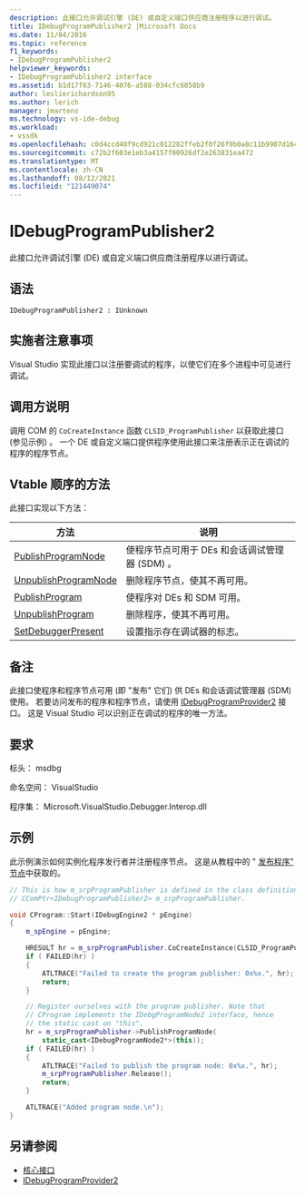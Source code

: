 ```yaml
---
description: 此接口允许调试引擎 (DE) 或自定义端口供应商注册程序以进行调试。
title: IDebugProgramPublisher2 |Microsoft Docs
ms.date: 11/04/2016
ms.topic: reference
f1_keywords:
- IDebugProgramPublisher2
helpviewer_keywords:
- IDebugProgramPublisher2 interface
ms.assetid: b1d17f63-7146-4076-a588-034cfc6858b9
author: leslierichardson95
ms.author: lerich
manager: jmartens
ms.technology: vs-ide-debug
ms.workload:
- vssdk
ms.openlocfilehash: c0d4ccd40f9cd921c012282ffeb2f0f26f9b0a8c11b9907d164e7d639a117993
ms.sourcegitcommit: c72b2f603e1eb3a4157f00926df2e263831ea472
ms.translationtype: MT
ms.contentlocale: zh-CN
ms.lasthandoff: 08/12/2021
ms.locfileid: "121449074"
---
```

# <a name="idebugprogrampublisher2"></a>IDebugProgramPublisher2
此接口允许调试引擎 (DE) 或自定义端口供应商注册程序以进行调试。

## <a name="syntax"></a>语法

```
IDebugProgramPublisher2 : IUnknown
```

## <a name="notes-for-implementers"></a>实施者注意事项
Visual Studio 实现此接口以注册要调试的程序，以使它们在多个进程中可见进行调试。

## <a name="notes-for-callers"></a>调用方说明
调用 COM 的 `CoCreateInstance` 函数 `CLSID_ProgramPublisher` 以获取此接口 (参见示例) 。 一个 DE 或自定义端口提供程序使用此接口来注册表示正在调试的程序的程序节点。

## <a name="methods-in-vtable-order"></a>Vtable 顺序的方法
此接口实现以下方法：

|方法|说明|
|------------|-----------------|
|[PublishProgramNode](../../../extensibility/debugger/reference/idebugprogrampublisher2-publishprogramnode.md)|使程序节点可用于 DEs 和会话调试管理器 (SDM) 。|
|[UnpublishProgramNode](../../../extensibility/debugger/reference/idebugprogrampublisher2-unpublishprogramnode.md)|删除程序节点，使其不再可用。|
|[PublishProgram](../../../extensibility/debugger/reference/idebugprogrampublisher2-publishprogram.md)|使程序对 DEs 和 SDM 可用。|
|[UnpublishProgram](../../../extensibility/debugger/reference/idebugprogrampublisher2-unpublishprogram.md)|删除程序，使其不再可用。|
|[SetDebuggerPresent](../../../extensibility/debugger/reference/idebugprogrampublisher2-setdebuggerpresent.md)|设置指示存在调试器的标志。|

## <a name="remarks"></a>备注
此接口使程序和程序节点可用 (即 "发布" 它们) 供 DEs 和会话调试管理器 (SDM) 使用。 若要访问发布的程序和程序节点，请使用 [IDebugProgramProvider2](../../../extensibility/debugger/reference/idebugprogramprovider2.md) 接口。 这是 Visual Studio 可以识别正在调试的程序的唯一方法。

## <a name="requirements"></a>要求
标头： msdbg

命名空间： VisualStudio

程序集： Microsoft.VisualStudio.Debugger.Interop.dll

## <a name="example"></a>示例
此示例演示如何实例化程序发行者并注册程序节点。 这是从教程中的 " [发布程序" 节点](/previous-versions/bb161795(v=vs.90))中获取的。

```cpp
// This is how m_srpProgramPublisher is defined in the class definition:
// CComPtr<IDebugProgramPublisher2> m_srpProgramPublisher.

void CProgram::Start(IDebugEngine2 * pEngine)
{
    m_spEngine = pEngine;

    HRESULT hr = m_srpProgramPublisher.CoCreateInstance(CLSID_ProgramPublisher);
    if ( FAILED(hr) )
    {
        ATLTRACE("Failed to create the program publisher: 0x%x.", hr);
        return;
    }

    // Register ourselves with the program publisher. Note that
    // CProgram implements the IDebgProgramNode2 interface, hence
    // the static cast on "this".
    hr = m_srpProgramPublisher->PublishProgramNode(
        static_cast<IDebugProgramNode2*>(this));
    if ( FAILED(hr) )
    {
        ATLTRACE("Failed to publish the program node: 0x%x.", hr);
        m_srpProgramPublisher.Release();
        return;
    }

    ATLTRACE("Added program node.\n");
}
```

## <a name="see-also"></a>另请参阅
- [核心接口](../../../extensibility/debugger/reference/core-interfaces.md)
- [IDebugProgramProvider2](../../../extensibility/debugger/reference/idebugprogramprovider2.md)

